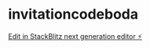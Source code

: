 # invitationcodeboda

[Edit in StackBlitz next generation editor ⚡️](https://stackblitz.com/~/github.com/KervinCruz/invitationcodeboda)